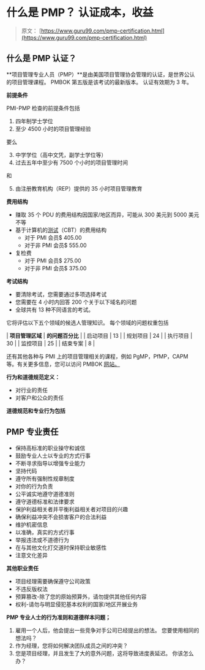 # 什么是 PMP？ 认证成本，收益

> 原文： [https://www.guru99.com/pmp-certification.html](https://www.guru99.com/pmp-certification.html)

## 什么是 PMP 认证？

**项目管理专业人员（PMP）**是由美国项目管理协会管理的认证，是世界公认的项目管理课程。 PMBOK 第五版是该考试的最新版本。 认证有效期为 3 年。

**前提条件**

PMI-PMP 检查的前提条件包括

1.  四年制学士学位
2.  至少 4500 小时的项目管理经验

要么

3.  中学学位（高中文凭，副学士学位等）
4.  过去五年中至少有 7500 个小时的项目管理时间

和

5.  由注册教育机构（REP）提供的 35 小时项目管理教育

**费用结构**

*   赚取 35 个 PDU 的费用结构因国家/地区而异，可能从 300 美元到 5000 美元不等
*   基于计算机的[测试](/software-testing.html)（CBT）的费用结构
    *   对于 PMI 会员$ 405.00
    *   对于非 PMI 会员$ 555.00
*   复检费
    *   对于 PMI 会员$ 275.00
    *   对于非 PMI 会员$ 375.00

**考试结构**

*   要清除考试，您需要通过多项选择考试
*   您需要在 4 小时内回答 200 个关于以下域名的问题
*   全球共有 13 种不同语言的考试。

它将评估以下五个领域的候选人管理知识。 每个领域的问题权重包括

| **项目管理区域** | **的问题百分比** |
| 启动项目 | 13 |
| 规划项目 | 24 |
| 执行项目 | 30 |
| 监控项目 | 25 |
| 结束专案 | 8 |

还有其他各种与 PMI 上的项目管理相关的课程，例如 PgMP，PfMP，CAPM 等。有关更多信息，您可以访问 PMBOK [网站。](https://authentication.pmi.org/Default.aspx?r=certification.pmi.org/default.aspx&s=true)

**行为和道德规范定义：**

*   对行业的责任
*   对客户和公众的责任

**道德规范和专业行为包括**

## PMP 专业责任

*   保持高标准的职业操守和诚信
*   鼓励专业人士以专业的方式行事
*   不断寻求指导以增强专业能力
*   坚持代码
*   遵守所有强制性规章制度
*   对你的行为负责
*   公平诚实地遵守道德准则
*   遵守道德标准和法律要求
*   保护利益相关者并平衡利益相关者对项目的兴趣
*   确保利益冲突不会损害客户的合法利益
*   维护机密信息
*   以准确，真实的方式行事
*   举报违法或不道德行为
*   在与其他文化打交道时保持职业敏感性
*   注意文化差异

**其他职业责任**

*   项目经理需要确保遵守公司政策
*   不违反版权法
*   预算篡改-除了您的原始预算外，请勿提供其他任何内容
*   权利-请勿与明显侵犯基本权利的国家/地区开展业务

**PMP 专业人士的行为准则和道德样本问题；**

1.  雇用一个人后，他会提出一些竞争对手公司已经提出的想法。 您要使用相同的想法吗？
2.  作为经理，您将如何解决团队成员之间的冲突？
3.  您是项目经理，并且发生了大的意外问题，这将导致进度表延迟。 你该怎么办？